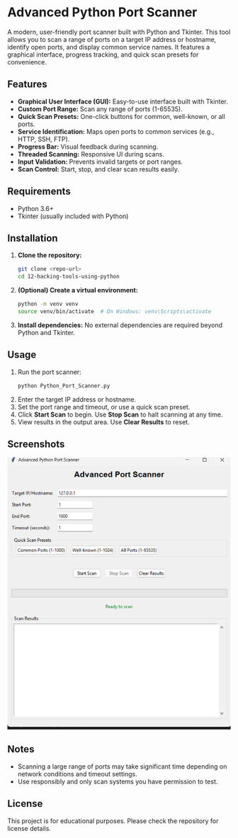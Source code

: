 # Advanced Python Port Scanner

A modern, user-friendly port scanner built with Python and Tkinter. This tool allows you to scan a range of ports on a target IP address or hostname, identify open ports, and display common service names. It features a graphical interface, progress tracking, and quick scan presets for convenience.

## Features

- **Graphical User Interface (GUI):** Easy-to-use interface built with Tkinter.
- **Custom Port Range:** Scan any range of ports (1-65535).
- **Quick Scan Presets:** One-click buttons for common, well-known, or all ports.
- **Service Identification:** Maps open ports to common services (e.g., HTTP, SSH, FTP).
- **Progress Bar:** Visual feedback during scanning.
- **Threaded Scanning:** Responsive UI during scans.
- **Input Validation:** Prevents invalid targets or port ranges.
- **Scan Control:** Start, stop, and clear scan results easily.

## Requirements

- Python 3.6+
- Tkinter (usually included with Python)

## Installation

1. **Clone the repository:**
   ```bash
   git clone <repo-url>
   cd 12-hacking-tools-using-python
   ```
2. **(Optional) Create a virtual environment:**
   ```bash
   python -m venv venv
   source venv/bin/activate  # On Windows: venv\Scripts\activate
   ```
3. **Install dependencies:**
   No external dependencies are required beyond Python and Tkinter.

## Usage

1. Run the port scanner:
   ```bash
   python Python_Port_Scanner.py
   ```
2. Enter the target IP address or hostname.
3. Set the port range and timeout, or use a quick scan preset.
4. Click **Start Scan** to begin. Use **Stop Scan** to halt scanning at any time.
5. View results in the output area. Use **Clear Results** to reset.

## Screenshots

![Port Scanner GUI Example](image.png)

## Notes
- Scanning a large range of ports may take significant time depending on network conditions and timeout settings.
- Use responsibly and only scan systems you have permission to test.

## License

This project is for educational purposes. Please check the repository for license details.